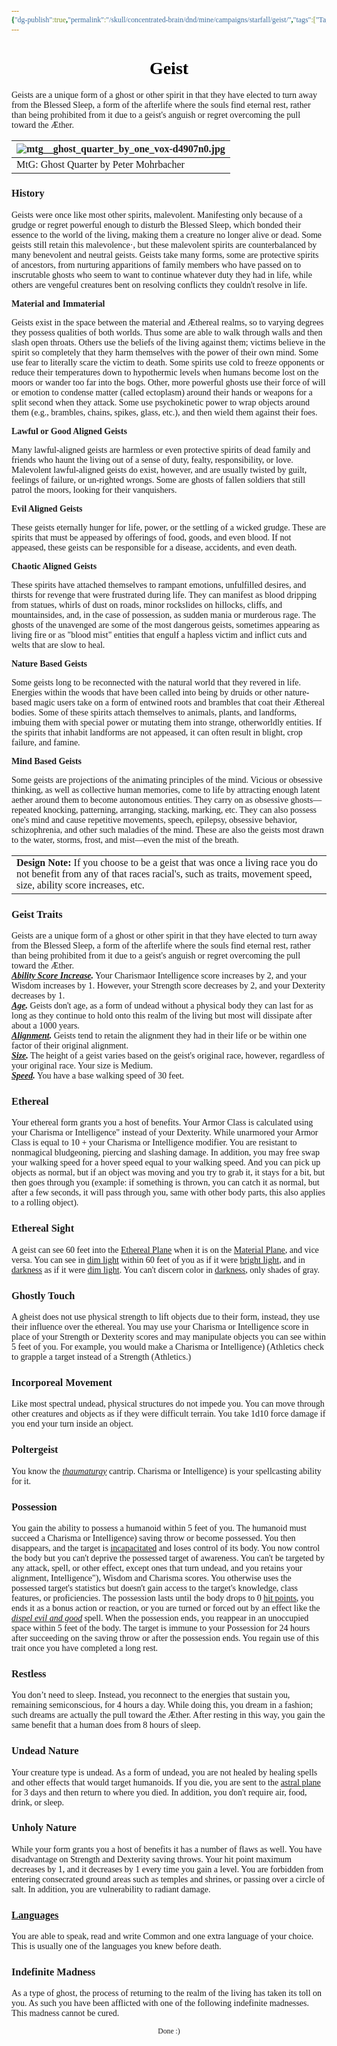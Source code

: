 ```yaml
---
{"dg-publish":true,"permalink":"/skull/concentrated-brain/dnd/mine/campaigns/starfall/geist/","tags":["Tagless"],"noteIcon":""}
---
```


<style id="Force_Custom_Fonts" type="text/css">@font-face{font-style:normal;font-family:"Merriweather";src:local("Merriweather")}@font-face{font-style:bolder;font-family:"Merriweather";src:local("Merriweather")}@font-face{font-style:normal;font-family:"Merriweather";src:local("Merriweather");unicode-range:U+0-FF,U+2E80-9FFF,U+F900-FAFF,U+FE30-FE4F,U+20000-2FA1F}@font-face{font-style:bolder;font-family:"Merriweather";src:local("Merriweather");unicode-range:U+0-FF,U+2E80-9FFF,U+F900-FAFF,U+FE30-FE4F,U+20000-2FA1F}@font-face{font-style:normal;font-family:"Merriweather";src:local("Merriweather");unicode-range:U+0-FF}@font-face{font-style:bolder;font-family:"Merriweather";src:local("Merriweather");unicode-range:U+0-FF}:not(pre):not(code):not(textarea):not(tt):not(kbd):not(samp):not(var){font-family:"Merriweather"!important}pre,code,textarea,tt,kbd,samp,var{font-family:monospace!important}pre *,code *,textarea *,tt *,kbd *,samp *,var *{font-family:monospace!important}</style>


# <center><span style="color:#000000">Geist</span></center>

Geists are a unique form of a ghost or other spirit in that they have elected to turn away from the Blessed Sleep, a form of the afterlife where the souls find eternal rest, rather than being prohibited from it due to a geist's anguish or regret overcoming the pull toward the Æther.

|![mtg__ghost_quarter_by_one_vox-d4907n0.jpg](http://orig14.deviantart.net/e457/f/2011/248/9/c/mtg__ghost_quarter_by_one_vox-d4907n0.jpg)|
|---|
|MtG: Ghost Quarter by Peter Mohrbacher|

### History

Geists were once like most other spirits, malevolent. Manifesting only because of a grudge or regret powerful enough to disturb the Blessed Sleep, which bonded their essence to the world of the living, making them a creature no longer alive or dead. Some geists still retain this malevolence·, but these malevolent spirits are counterbalanced by many benevolent and neutral geists. Geists take many forms, some are protective spirits of ancestors, from nurturing apparitions of family members who have passed on to inscrutable ghosts who seem to want to continue whatever duty they had in life, while others are vengeful creatures bent on resolving conflicts they couldn't resolve in life.

**Material and Immaterial**

Geists exist in the space between the material and Æthereal realms, so to varying degrees they possess qualities of both worlds. Thus some are able to walk through walls and then slash open throats. Others use the beliefs of the living against them; victims believe in the spirit so completely that they harm themselves with the power of their own mind. Some use fear to literally scare the victim to death. Some spirits use cold to freeze opponents or reduce their temperatures down to hypothermic levels when humans become lost on the moors or wander too far into the bogs. Other, more powerful ghosts use their force of will or emotion to condense matter (called ectoplasm) around their hands or weapons for a split second when they attack. Some use psychokinetic power to wrap objects around them (e.g., brambles, chains, spikes, glass, etc.), and then wield them against their foes.

**Lawful or Good Aligned Geists**

Many lawful-aligned geists are harmless or even protective spirits of dead family and friends who haunt the living out of a sense of duty, fealty, responsibility, or love. Malevolent lawful-aligned geists do exist, however, and are usually twisted by guilt, feelings of failure, or un-righted wrongs. Some are ghosts of fallen soldiers that still patrol the moors, looking for their vanquishers.

**Evil Aligned Geists**

These geists eternally hunger for life, power, or the settling of a wicked grudge. These are spirits that must be appeased by offerings of food, goods, and even blood. If not appeased, these geists can be responsible for a disease, accidents, and even death.

**Chaotic Aligned Geists**

These spirits have attached themselves to rampant emotions, unfulfilled desires, and thirsts for revenge that were frustrated during life. They can manifest as blood dripping from statues, whirls of dust on roads, minor rockslides on hillocks, cliffs, and mountainsides, and, in the case of possession, as sudden mania or murderous rage. The ghosts of the unavenged are some of the most dangerous geists, sometimes appearing as living fire or as "blood mist" entities that engulf a hapless victim and inflict cuts and welts that are slow to heal.

**Nature Based Geists**

Some geists long to be reconnected with the natural world that they revered in life. Energies within the woods that have been called into being by druids or other nature-based magic users take on a form of entwined roots and brambles that coat their Æthereal bodies. Some of these spirits attach themselves to animals, plants, and landforms, imbuing them with special power or mutating them into strange, otherworldly entities. If the spirits that inhabit landforms are not appeased, it can often result in blight, crop failure, and famine.

**Mind Based Geists**

Some geists are projections of the animating principles of the mind. Vicious or obsessive thinking, as well as collective human memories, come to life by attracting enough latent aether around them to become autonomous entities. They carry on as obsessive ghosts—repeated knocking, patterning, arranging, stacking, marking, etc. They can also possess one's mind and cause repetitive movements, speech, epilepsy, obsessive behavior, schizophrenia, and other such maladies of the mind. These are also the geists most drawn to the water, storms, frost, and mist—even the mist of the breath.

  

|   |
|---|
|**Design Note:** If you choose to be a geist that was once a living race you do not benefit from any of that races racial's, such as traits, movement speed, size, ability score increases, etc.|

### Geist Traits

Geists are a unique form of a ghost or other spirit in that they have elected to turn away from the Blessed Sleep, a form of the afterlife where the souls find eternal rest, rather than being prohibited from it due to a geist's anguish or regret overcoming the pull toward the Æther.  
_**[Ability Score Increase](https://www.dandwiki.com/wiki/5e_SRD:About_Races#Ability_Score_Increase "5e SRD:About Races").**_ Your Charismaor Intelligence score increases by 2, and your Wisdom increases by 1. However, your Strength score decreases by 2, and your Dexterity decreases by 1.  
_**[Age](https://www.dandwiki.com/wiki/5e_SRD:About_Races#Age "5e SRD:About Races").**_ Geists don't age, as a form of undead without a physical body they can last for as long as they continue to hold onto this realm of the living but most will dissipate after about a 1000 years.  
_**[Alignment](https://www.dandwiki.com/wiki/5e_SRD:About_Races#Alignment "5e SRD:About Races").**_ Geists tend to retain the alignment they had in their life or be within one factor of their original alignment.  
_**[Size](https://www.dandwiki.com/wiki/5e_SRD:About_Races#Size "5e SRD:About Races").**_ The height of a geist varies based on the geist's original race, however, regardless of your original race. Your size is Medium.  
_**[Speed](https://www.dandwiki.com/wiki/5e_SRD:About_Races#Speed "5e SRD:About Races").**_ You have a base walking speed of 30 feet.  
### Ethereal
Your ethereal form grants you a host of benefits. Your Armor Class is calculated using your Charisma or Intelligence" instead of your Dexterity. While unarmored your Armor Class is equal to 10 + your Charisma or Intelligence modifier. 
You are resistant to nonmagical bludgeoning, piercing and slashing damage. In addition, you may free swap your walking speed for a hover speed equal to your walking speed. And you can pick up objects as normal, but if an object was moving and you try to grab it, it stays for a bit, but then goes through you (example: if something is thrown, you can catch it as normal, but after a few seconds, it will pass through you, same with other body parts, this also applies to a rolling object).  
### Ethereal Sight
A geist can see 60 feet into the [Ethereal Plane](https://www.dandwiki.com/wiki/5e_SRD:The_Planes_of_Existence "5e SRD:The Planes of Existence") when it is on the [Material Plane](https://www.dandwiki.com/wiki/5e_SRD:The_Planes_of_Existence "5e SRD:The Planes of Existence"), and vice versa. You can see in [dim light](https://www.dandwiki.com/wiki/5e_SRD:Dim_Light "5e SRD:Dim Light") within 60 feet of you as if it were [bright light](https://www.dandwiki.com/wiki/5e_SRD:Bright_Light "5e SRD:Bright Light"), and in [darkness](https://www.dandwiki.com/wiki/5e_SRD:Vision_and_Light "5e SRD:Vision and Light") as if it were [dim light](https://www.dandwiki.com/wiki/5e_SRD:Dim_Light "5e SRD:Dim Light"). You can't discern color in [darkness](https://www.dandwiki.com/wiki/5e_SRD:Vision_and_Light "5e SRD:Vision and Light"), only shades of gray.  
### Ghostly Touch
A gheist does not use physical strength to lift objects due to their form, instead, they use their influence over the ethereal. You may use your Charisma or Intelligence score in place of your Strength or Dexterity scores and may manipulate objects you can see within 5 feet of you. For example, you would make a Charisma or Intelligence) (Athletics check to grapple a target instead of a Strength (Athletics.) 
### Incorporeal Movement
Like most spectral undead, physical structures do not impede you. You can move through other creatures and objects as if they were difficult terrain. You take 1d10 force damage if you end your turn inside an object.  
### Poltergeist
You know the _[thaumaturgy](https://www.dandwiki.com/wiki/5e_SRD:Thaumaturgy "5e SRD:Thaumaturgy")_ cantrip. Charisma or Intelligence) is your spellcasting ability for it.  
### Possession
You gain the ability to possess a humanoid within 5 feet of you. The humanoid must succeed a Charisma or Intelligence) saving throw or become possessed. You then disappears, and the target is [incapacitated](https://www.dandwiki.com/wiki/5e_SRD:Conditions#Incapacitated "5e SRD:Conditions") and loses control of its body. You now control the body but you can't deprive the possessed target of awareness. You can't be targeted by any attack, spell, or other effect, except ones that turn undead, and you retains your alignment, Intelligence"), Wisdom and Charisma scores. You otherwise uses the possessed target's statistics but doesn't gain access to the target's knowledge, class features, or proficiencies. The possession lasts until the body drops to 0 [hit points](https://www.dandwiki.com/wiki/5e_SRD:Hit_Points "5e SRD:Hit Points"), you ends it as a bonus action or reaction, or you are turned or forced out by an effect like the _[dispel evil and good](https://www.dandwiki.com/wiki/5e_SRD:Dispel_Evil_and_Good "5e SRD:Dispel Evil and Good")_ spell. When the possession ends, you reappear in an unoccupied space within 5 feet of the body. The target is immune to your Possession for 24 hours after succeeding on the saving throw or after the possession ends. You regain use of this trait once you have completed a long rest.  
### Restless
You don’t need to sleep. Instead, you reconnect to the energies that sustain you, remaining semiconscious, for 4 hours a day. While doing this, you dream in a fashion; such dreams are actually the pull toward the Æther. After resting in this way, you gain the same benefit that a human does from 8 hours of sleep.  
### Undead Nature
Your creature type is undead. As a form of undead, you are not healed by healing spells and other effects that would target humanoids. If you die, you are sent to the [astral plane](https://www.dandwiki.com/wiki/5e_SRD:The_Planes_of_Existence "5e SRD:The Planes of Existence") for 3 days and then return to where you died. In addition, you don't require air, food, drink, or sleep.  
### Unholy Nature
While your form grants you a host of benefits it has a number of flaws as well. You have disadvantage on Strength and Dexterity saving throws. Your hit point maximum decreases by 1, and it decreases by 1 every time you gain a level. You are forbidden from entering consecrated ground areas such as temples and shrines, or passing over a circle of salt. In addition, you are vulnerability to radiant damage.  
### [Languages](https://www.dandwiki.com/wiki/5e_SRD:About_Races#Languages "5e SRD:About Races")
You are able to speak, read and write Common and one extra language of your choice. This is usually one of the languages you knew before death.  
### Indefinite Madness
As a type of ghost, the process of returning to the realm of the living has taken its toll on you. As such you have been afflicted with one of the following indefinite madnesses. This madness cannot be cured.










<center><sub>Done :)</sub></center>